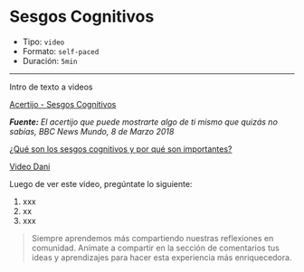 # Sesgos Cognitivos

* Tipo: `video`
* Formato: `self-paced`
* Duración: `5min`

***
Intro de texto a videos

[Acertijo - Sesgos Cognitivos](https://youtu.be/AYRg2DPj-FM)

***Fuente:*** *El acertijo que puede mostrarte algo de ti mismo que quizás no sabías, BBC News Mundo, 8 de Marzo 2018*

[¿Qué son los sesgos cognitivos y por qué son importantes?](https://www.brainvestigations.com/neurociencia/sesgo-cognitivo-negocios/)


[Video Dani](xxx)

Luego de ver este video, pregúntate lo siguiente:

1. xxx
2. xx
3. xxx

> Siempre aprendemos más compartiendo nuestras reflexiones en comunidad.
Anímate a compartir en la sección de comentarios tus ideas y aprendizajes
para hacer esta experiencia más enriquecedora. 
